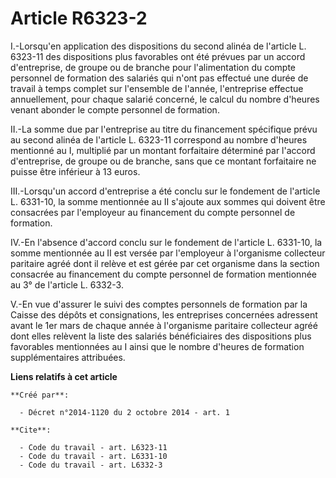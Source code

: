 # Article R6323-2

I.-Lorsqu'en application des dispositions du second alinéa de l'article L. 6323-11 des dispositions plus favorables ont été
prévues par un accord d'entreprise, de groupe ou de branche pour l'alimentation du compte personnel de formation des salariés
qui n'ont pas effectué une durée de travail à temps complet sur l'ensemble de l'année, l'entreprise effectue annuellement,
pour chaque salarié concerné, le calcul du nombre d'heures venant abonder le compte personnel de formation. 

II.-La somme due par l'entreprise au titre du financement spécifique prévu au second alinéa de l'article L. 6323-11
correspond au nombre d'heures mentionné au I, multiplié par un montant forfaitaire déterminé par l'accord d'entreprise, de
groupe ou de branche, sans que ce montant forfaitaire ne puisse être inférieur à 13 euros. 

III.-Lorsqu'un accord d'entreprise a été conclu sur le fondement de l'article L. 6331-10, la somme mentionnée au II s'ajoute
aux sommes qui doivent être consacrées par l'employeur au financement du compte personnel de formation. 

IV.-En l'absence d'accord conclu sur le fondement de l'article L. 6331-10, la somme mentionnée au II est versée par
l'employeur à l'organisme collecteur paritaire agréé dont il relève et est gérée par cet organisme dans la section consacrée
au financement du compte personnel de formation mentionnée au 3° de l'article L. 6332-3. 

V.-En vue d'assurer le suivi des comptes personnels de formation par la Caisse des dépôts et consignations, les entreprises
concernées adressent avant le 1er mars de chaque année à l'organisme paritaire collecteur agréé dont elles relèvent la liste
des salariés bénéficiaires des dispositions plus favorables mentionnées au I ainsi que le nombre d'heures de formation
supplémentaires attribuées.

**Liens relatifs à cet article**

	**Créé par**:

	  - Décret n°2014-1120 du 2 octobre 2014 - art. 1

	**Cite**:

	  - Code du travail - art. L6323-11
	  - Code du travail - art. L6331-10
	  - Code du travail - art. L6332-3
